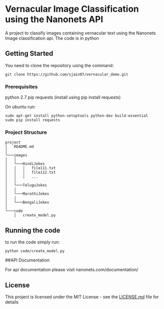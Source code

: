 # Vernacular Image Classification using the Nanonets API

A project to classify images containing vernacular text using the Nanonets Image classification api. The code is in python

## Getting Started

You need to clone the repository using the command:
```
git clone https://github.com/sjain07/vernacular_demo.git
```

### Prerequisites

python 2.7
pip
requests (install using pip install requests)

On ubuntu run:
```
sudo apt-get install python-setuptools python-dev build-essential 
sudo pip install requests
```

### Project Structure

```
project
│   README.md
│
└───images
│   │
│   └───HindiJokes
│   │   │   file111.txt
│   │   │   file112.txt
│   │   │   ...
│	│	
│   └───TeluguJokes
│   │   
│   └───MarathiJokes
│   │   
│   └───BengaliJokes
│		
└───code
    │   create_model.py
```

## Running the code

to run the code simply run:
```
python code/create_model.py
```
##API Documentation

For api documentation please visit nanonets.com/documentation/

## License

This project is licensed under the MIT License - see the [LICENSE.md](LICENSE.md) file for details
